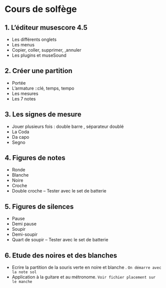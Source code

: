 # Cours de solfège

## 1. L’éditeur musescore 4.5
- Les différents onglets
- Les menus
- Copier, coller, supprimer, ,annuler 
- Les plugins et museSound

## 2. Créer une partition 
- Portée
- L’armature ::clé, temps, tempo
- Les mesures
- Les 7 notes

## 3. Les signes de mesure
- Jouer plusieurs fois  : double barre ,   séparateur doublé
- La Coda
- Da capo 
- Segno

## 4. Figures de notes  
- Ronde 
- Blanche 
- Noire 
- Croche 
- Double croche 
– Tester avec le set de batterie


## 5. Figures de silences  
- Pause
- Demi pause
- Soupir
- Demi-soupir
- Quart de soupir
– Tester avec le set de batterie

## 6. Etude des noires et des blanches 

- Ecrire la partition de la souris verte en noire et blanche . `On démarre avec la note sol`
- Application à la guitare et au métronome.  `Voir fichier placement sur le manche`
